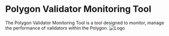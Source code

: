 
# Polygon Validator Monitoring Tool

The Polygon Validator Monitoring Tool is a tool designed to monitor, manage the performance of validators within the Polygon.
![Logo](https://www.forbes.com/advisor/wp-content/uploads/2022/08/Polygon_logo_resized.jpeg.jpg)
